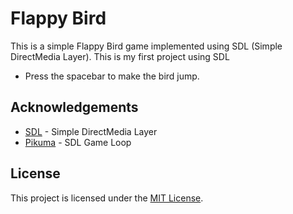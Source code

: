 # Flappy Bird

This is a simple Flappy Bird game implemented using SDL (Simple DirectMedia Layer).
This is my first project using SDL

- Press the spacebar to make the bird jump.

## Acknowledgements

- [SDL](https://www.libsdl.org/) - Simple DirectMedia Layer
- [Pikuma](https://www.youtube.com/watch?v=XfZ6WrV5Z7Y) - SDL Game Loop

## License

This project is licensed under the [MIT License](LICENSE).